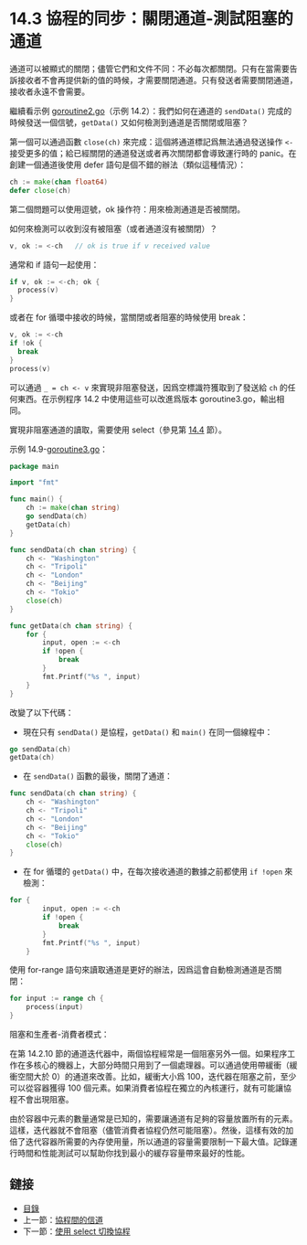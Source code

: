 # 14.3 協程的同步：關閉通道-測試阻塞的通道

通道可以被顯式的關閉；儘管它們和文件不同：不必每次都關閉。只有在當需要告訴接收者不會再提供新的值的時候，才需要關閉通道。只有發送者需要關閉通道，接收者永遠不會需要。

繼續看示例 [goroutine2.go](examples/chapter_14/goroutine2.go)（示例 14.2）：我們如何在通道的 `sendData()` 完成的時候發送一個信號，`getData()` 又如何檢測到通道是否關閉或阻塞？

第一個可以通過函數 `close(ch)` 來完成：這個將通道標記爲無法通過發送操作 `<-` 接受更多的值；給已經關閉的通道發送或者再次關閉都會導致運行時的 panic。在創建一個通道後使用 defer 語句是個不錯的辦法（類似這種情況）：

```go
ch := make(chan float64)
defer close(ch)
```

第二個問題可以使用逗號，ok 操作符：用來檢測通道是否被關閉。

如何來檢測可以收到沒有被阻塞（或者通道沒有被關閉）？

```go
v, ok := <-ch   // ok is true if v received value
```

通常和 if 語句一起使用：

```go
if v, ok := <-ch; ok {
  process(v)
}
```

或者在 for 循環中接收的時候，當關閉或者阻塞的時候使用 break：

```go
v, ok := <-ch
if !ok {
  break
}
process(v)
```

可以通過 `_ = ch <- v` 來實現非阻塞發送，因爲空標識符獲取到了發送給 `ch` 的任何東西。在示例程序 14.2 中使用這些可以改進爲版本 goroutine3.go，輸出相同。

實現非阻塞通道的讀取，需要使用 select（參見第 [14.4](14.4.md) 節）。

示例 14.9-[goroutine3.go](examples/chapter_14/goroutine3.go)：

```go
package main

import "fmt"

func main() {
	ch := make(chan string)
	go sendData(ch)
	getData(ch)
}

func sendData(ch chan string) {
	ch <- "Washington"
	ch <- "Tripoli"
	ch <- "London"
	ch <- "Beijing"
	ch <- "Tokio"
	close(ch)
}

func getData(ch chan string) {
	for {
		input, open := <-ch
		if !open {
			break
		}
		fmt.Printf("%s ", input)
	}
}
```

改變了以下代碼：

- 現在只有 `sendData()` 是協程，`getData()` 和 `main()` 在同一個線程中：

```go
go sendData(ch)
getData(ch)
```

- 在 `sendData()` 函數的最後，關閉了通道：

```go
func sendData(ch chan string) {
	ch <- "Washington"
	ch <- "Tripoli"
	ch <- "London"
	ch <- "Beijing"
	ch <- "Tokio"
	close(ch)
}
```

- 在 for 循環的 `getData()` 中，在每次接收通道的數據之前都使用 `if !open` 來檢測：

```go
for {
		input, open := <-ch
		if !open {
			break
		}
		fmt.Printf("%s ", input)
	}
```

使用 for-range 語句來讀取通道是更好的辦法，因爲這會自動檢測通道是否關閉：

```go
for input := range ch {
  	process(input)
}
```

阻塞和生產者-消費者模式：

在第 14.2.10 節的通道迭代器中，兩個協程經常是一個阻塞另外一個。如果程序工作在多核心的機器上，大部分時間只用到了一個處理器。可以通過使用帶緩衝（緩衝空間大於 0）的通道來改善。比如，緩衝大小爲 100，迭代器在阻塞之前，至少可以從容器獲得 100 個元素。如果消費者協程在獨立的內核運行，就有可能讓協程不會出現阻塞。

由於容器中元素的數量通常是已知的，需要讓通道有足夠的容量放置所有的元素。這樣，迭代器就不會阻塞（儘管消費者協程仍然可能阻塞）。然後，這樣有效的加倍了迭代容器所需要的內存使用量，所以通道的容量需要限制一下最大值。記錄運行時間和性能測試可以幫助你找到最小的緩存容量帶來最好的性能。

## 鏈接

- [目錄](directory.md)
- 上一節：[協程間的信道](14.2.md)
- 下一節：[使用 select 切換協程](14.4.md)
